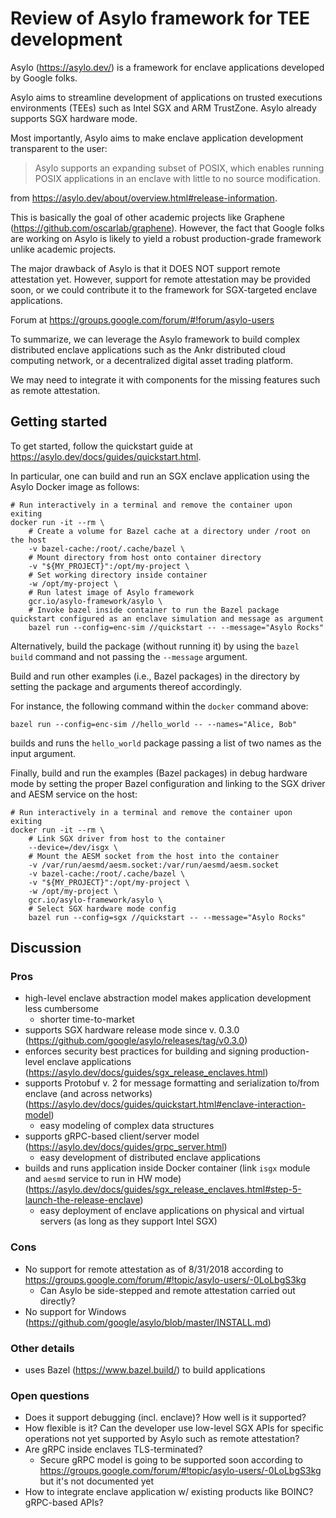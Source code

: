 # Review of Asylo framework for TEE development

Asylo (https://asylo.dev/) is a framework for enclave applications developed by Google folks.

Asylo aims to streamline development of applications on trusted executions environments (TEEs) such as Intel SGX and ARM TrustZone. Asylo already supports SGX hardware mode.

Most importantly, Asylo aims to make enclave application development transparent to the user:
> Asylo supports an expanding subset of POSIX, which enables running POSIX applications in an enclave with little to no source modification.

from https://asylo.dev/about/overview.html#release-information.

This is basically the goal of other academic projects like Graphene (https://github.com/oscarlab/graphene).
However, the fact that Google folks are working on Asylo is likely to yield a robust production-grade framework unlike academic projects.

The major drawback of Asylo is that it DOES NOT support remote attestation yet. However, support for remote attestation may be provided soon, or we could contribute it to the framework for SGX-targeted enclave applications.

Forum at https://groups.google.com/forum/#!forum/asylo-users

To summarize, we can leverage the Asylo framework to build complex distributed enclave applications such as the Ankr distributed cloud computing network, or a decentralized digital asset trading platform.

We may need to integrate it with components for the missing features such as remote attestation.

## Getting started

To get started, follow the quickstart guide at https://asylo.dev/docs/guides/quickstart.html.

In particular, one can build and run an SGX enclave application using the Asylo Docker image as follows:

```shell
# Run interactively in a terminal and remove the container upon exiting
docker run -it --rm \
    # Create a volume for Bazel cache at a directory under /root on the host
    -v bazel-cache:/root/.cache/bazel \
    # Mount directory from host onto container directory
    -v "${MY_PROJECT}":/opt/my-project \
    # Set working directory inside container
    -w /opt/my-project \
    # Run latest image of Asylo framework
    gcr.io/asylo-framework/asylo \
    # Invoke bazel inside container to run the Bazel package quickstart configured as an enclave simulation and message as argument
    bazel run --config=enc-sim //quickstart -- --message="Asylo Rocks"
```

Alternatively, build the package (without running it) by using the `bazel build` command and not passing the `--message` argument.

Build and run other examples (i.e., Bazel packages) in the directory by setting the package and arguments thereof accordingly.

For instance, the following command within the `docker` command above:
```shell
bazel run --config=enc-sim //hello_world -- --names="Alice, Bob"
```
builds and runs the `hello_world` package passing a list of two names as the input argument.

Finally, build and run the examples (Bazel packages) in debug hardware mode by setting the proper Bazel configuration and linking to the SGX driver and AESM service on the host:

```shell
# Run interactively in a terminal and remove the container upon exiting
docker run -it --rm \
    # Link SGX driver from host to the container
    --device=/dev/isgx \
    # Mount the AESM socket from the host into the container
    -v /var/run/aesmd/aesm.socket:/var/run/aesmd/aesm.socket
    -v bazel-cache:/root/.cache/bazel \
    -v "${MY_PROJECT}":/opt/my-project \
    -w /opt/my-project \
    gcr.io/asylo-framework/asylo \
    # Select SGX hardware mode config
    bazel run --config=sgx //quickstart -- --message="Asylo Rocks"
```
## Discussion

### Pros

* high-level enclave abstraction model makes application development less cumbersome
  * shorter time-to-market
* supports SGX hardware release mode since v. 0.3.0 (https://github.com/google/asylo/releases/tag/v0.3.0)
* enforces security best practices for building and signing production-level enclave applications (https://asylo.dev/docs/guides/sgx_release_enclaves.html)
* supports Protobuf v. 2 for message formatting and serialization to/from enclave (and across networks) (https://asylo.dev/docs/guides/quickstart.html#enclave-interaction-model)
  * easy modeling of complex data structures
* supports gRPC-based client/server model (https://asylo.dev/docs/guides/grpc_server.html)
  * easy development of distributed enclave applications
* builds and runs application inside Docker container (link `isgx` module and `aesmd` service to run in HW mode) (https://asylo.dev/docs/guides/sgx_release_enclaves.html#step-5-launch-the-release-enclave)
  * easy deployment of enclave applications on physical and virtual servers (as long as they support Intel SGX)

### Cons
* No support for remote attestation as of 8/31/2018 according to https://groups.google.com/forum/#!topic/asylo-users/-0LoLbgS3kg
  * Can Asylo be side-stepped and remote attestation carried out directly?
* No support for Windows (https://github.com/google/asylo/blob/master/INSTALL.md)

### Other details
* uses Bazel (https://www.bazel.build/) to build applications


### Open questions

* Does it support debugging (incl. enclave)? How well is it supported?
* How flexible is it? Can the developer use low-level SGX APIs for specific operations not yet supported by Asylo such as remote attestation?
* Are gRPC inside enclaves TLS-terminated?
  * Secure gRPC model is going to be supported soon according to https://groups.google.com/forum/#!topic/asylo-users/-0LoLbgS3kg but it's not documented yet
* How to integrate enclave application w/ existing products like BOINC? gRPC-based APIs?
